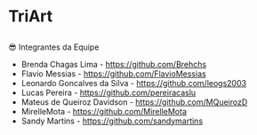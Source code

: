 # TriArt

##

😎 Integrantes da Equipe
* Brenda Chagas Lima - https://github.com/Brehchs
* Flavio Messias - https://github.com/FlavioMessias
* Leonardo Goncalves da Silva - https://github.com/leogs2003
* Lucas Pereira - https://github.com/pereiracaslu
* Mateus de Queiroz Davidson - https://github.com/MQueirozD
* MirelleMota - https://github.com/MirelleMota
* Sandy Martins - https://github.com/sandymartins
